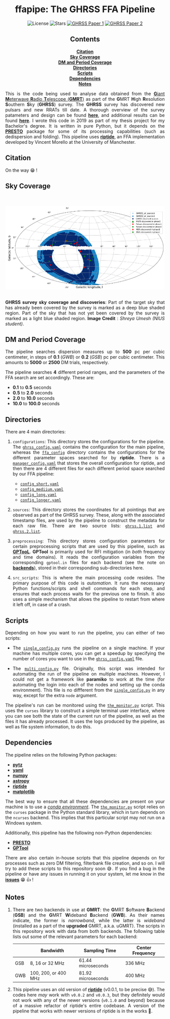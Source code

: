 <div align="center">

# ffapipe: The GHRSS FFA Pipeline

![License][license]
![Stars][stars]
[![GHRSS Paper 1][arXiv1]][GHRSS1]
[![GHRSS Paper 2][arXiv2]][GHRSS2]

## Contents

[**Citation**](#citation)<br/>
[**Sky Coverage**](#sky-coverage)<br/>
[**DM and Period Coverage**](#dm-and-period-coverage)<br/>
[**Directories**](#directories)<br/>
[**Scripts**](#scripts)<br/>
[**Dependencies**](#dependencies)<br/>
[**Notes**](#notes)<br/>

</div>

<div align="justify">

This is the code being used to analyse data obtained from the [**G**iant **M**eterwave **R**adio **T**elescope (**GMRT**)][gmrt] as part of the **G**MRT **H**igh **R**esolution **S**outhern **S**ky (**GHRSS**) survey. The **GHRSS** survey has discovered <NEWPSRS> new pulsars and <NEWRRATS> new RRATs till date. A thorough overview of the survey patameters and design can be found [**here**][GHRSS1], and additional results can be found [**here**][GHRSS2]. I wrote this code in 2019 as part of my thesis project for my Bachelor's degree. It is written in pure Python, but it depends on the [**PRESTO**][presto] package for some of its processing capabilities (such as dedispersion and folding). This pipeline uses [**riptide**][riptide], an FFA implementation developed by Vincent Morello at the University of Manchester.

## Citation

On the way 😁 !

## Sky Coverage

<br/><br/>
<img
    src="skycov.png"
    alt="Sky Coverage"
    align="center"
/>
<br/><br/>

**GHRSS survey sky coverage and discoveries**: Part of the target sky that has already been covered by the survey is marked as a deep blue shaded region. Part of the sky that has not yet been covered by the survey is marked as a light blue shaded region. **Image Credit** : *Shreya Umesh (NIUS student)*.

## DM and Period Coverage

The pipeline searches dispersion measures up to **500** pc per cubic centimeter, in steps of **0.1** (*GWB*) or **0.2** (*GSB*) pc per cubic centimeter. This amounts to **5000** or **2500** DM trials, respectively.

The pipeline searches **4** different period ranges, and the parameters of the FFA search are set accordingly. These are:

* **0.1** to **0.5** seconds
* **0.5** to **2.0** seconds
* **2.0** to **10.0** seconds
* **10.0** to **100.0** seconds

## Directories

There are 4 main directories:

1. `configurations`: This directory stores the configurations for the pipeline. The [`ghrss_config.yaml`](./configurations/ghrss_config.yaml) contains the configuration for the main pipeline, whereas the [`ffa_config`](./configurations/ffa_config) directory contains the configurations for the different parameter spaces searched for by **riptide**. There is a [`manager_config.yaml`](./configurations/ffa_config/manager_config.yaml) that stores the overall configuration for riptide, and then there are 4 different files for each different period space searched by our FFA pipeline:

    * [`config_short.yaml`](./configurations/ffa_config/config_short.yaml)
    * [`config_mediium.yaml`](./configurations/ffa_config/config_medium.yaml)
    * [`config_long.yaml`](./configurations/ffa_config/config_long.yaml)
    * [`config_longer.yaml`](./configurations/ffa_config/config_longer.yaml)

2. `sources`: This directory stores the coordinates for all pointings that are observed as part of the GHRSS survey. These, along with the associated timestamp files, are used by the pipeline to construct the metadata for each raw file. There are two source lists: [`ghrss.1.list`](./sources/ghrss.1.list) and [`ghrss.2.list`](./sources/ghrss.2.list).

3. `preprocessing`: This directory stores configuration parameters for certain preprocessing scripts that are used by this pipeline, such as [**GPTooL**][gptool]. **GPTool** is primarily used for RFI mitigation (in *both* frequency and time domains). It reads the configuration variables from the corresponding `gptool.in` files for each backend (see the note on [**backends**](#notes)), stored in their corresponding sub-directories here.

4. `src_scripts`: This is where the main processing code resides. The primary purpose of this code is *automation*. It runs the necesssary Python functions/scripts and shell commands for each step, and ensures that each process waits for the previous one to finish. It also uses a simple mechanism that allows the pipeline to restart from where it left off, in case of a crash.

## Scripts

Depending on how you want to run the pipeline, you can either of two scripts:

* The [`single_config.py`](./single_config.py) runs the pipeline on a single machine. If your machine has multiple cores, you can get a speedup by specifying the number of cores you want to use in the [`ghrss_config.yaml`](./configurations/ghrss_config.yaml) file.

* The [`multi_config.py`](./multi_config.py) file. Originally, this script was intended for automating the run of the pipeline on multiple machines. However, I could not get a framework like **paramiko** to work at the time (for automating the login into each of the nodes and setting up the conda environment). This file is no diffferent from the [`single_config.py`](./single_config.py) in any way, except for the extra `node` argument.

The pipeline's run can be monitored using the [`the_monitor.py`](./the_monitor.py) script. This uses the `curses` library to construct a simple terminal user interface, where you can see both the state of the current run of the pipeline, as well as the files it has already processed. It uses the logs produced by the pipeline, as well as file system information, to do this.

## Dependencies

The pipeline relies on the following Python packages:

* [**pytz**][pytz]
* [**yaml**][yaml]
* [**numpy**][numpy]
* [**astropy**][astropy]
* [**riptide**][riptide]
* [**matplotlib**][matplotlib]

The best way to ensure that all these dependencies are present on your machine is to use a [*conda environment*][conda]. The [`the_monitor.py`](./the_monitor.py) script relies on the `curses` package in the Python standard library, which in turn depends on the `ncurses` backend. This implies that this particular script may not run on a Windows system.

Additionally, this pipeline has the following non-Python dependencies:

* [**PRESTO**][presto]
* [**GPTool**][gptool]

There are also certain in-house scripts that this pipeline depends on for processes such as zero DM filtering, filterbank file creation, and so on. I will try to add these scripts to this repository soon 😅. If you find a bug in the pipeline or have any issues in running it on your system, let me know in the [**issues**][issues] 😁 👍 !

## Notes

1. There are two backends in use at **GMRT**: the **G**MRT **S**oftware **B**ackend (**GSB**) and the **G**MRT **W**ideband **B**ackend (**GWB**). As their names indicate, the former is *narrowband*, while the latter is *wideband* (installed as a part of the **upgraded** GMRT, a.k.a. uGMRT). The scripts in this repository work with data from both backends. The following table lists out some of the relevant parameters for each backend:

    <div align="center">

    |     |       Bandwidth      |    Sampling Time   | Center Frequency |
    | --- | -------------------- | ------------------ | ---------------- |
    | GSB |   8, 16 or 32 MHz    | 61.44 microseconds |     336 MHz      |
    | GWB | 100, 200, or 400 MHz | 81.92 microseconds |     400 MHz      |

    </div>

2. This pipeline uses an old version of [**riptide**][riptide] (v0.0.1, to be precise 😅). The codes here *may* work with `v0.0.2` and `v0.0.3`, but they definitely would not work with any of the newer versions (`v0.1.0` and beyond) because of a massive refactor of riptide's entire codebase. A version of the pipeline that works with newer versions of riptide is in the works 🔨.

</div>

[cite]: https://todo.fixme
[cite-badge]: https://todo.fixme
[GHRSS1]: https://arxiv.org/abs/1509.07177
[GHRSS2]: https://arxiv.org/abs/1906.09574

[gmrt]: http://gmrt.ncra.tifr.res.in
[conda]: https://docs.conda.io/en/latest
[issues]: https://github.com/astrogewgaw/ghrss-ffa/issues

[stars]: https://img.shields.io/github/stars/GHRSS/ffapipe?style=for-the-badge
[arXiv1]: https://img.shields.io/badge/arXiv-1509.07177-B31B1B.svg?style=for-the-badge
[arXiv2]: https://img.shields.io/badge/arXiv-1906.09574-B31B1B.svg?style=for-the-badge
[license]: https://img.shields.io/github/license/astrogewgaw/ghrss-ffa?style=for-the-badge

[yaml]: https://pyyaml.org/
[numpy]: https://numpy.org/
[astropy]: https://www.astropy.org/
[matplotlib]: https://matplotlib.org/
[pytz]: https://pythonhosted.org/pytz/
[riptide]: https://github.com/v-morello/riptide
[presto]: https://github.com/scottransom/presto
[gptool]: https://github.com/chowdhuryaditya/gptool
